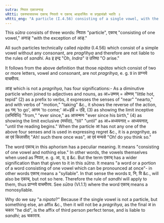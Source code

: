 ```yaml
---
sutra: निपात एकाजनाङ्
vRtti: एकश्चासावच्च एकाच् निपातो य एकाच् आङ्वर्जितः स प्रगृह्यसंज्ञो भवति ॥
vRtti_eng: "A particle (I.4.56) consisting of a single vowel, with the exception of the particle आङ् is a _Pragrihya_."
---
```

This _sūtra_ consists of three words: निपातः "particle", एकाच् "consisting of one vowel," अनाङ् "with the exception of आङ्."

All such particles technically called _nipäta_ (I.4.56) which consist of a simple vowel without any consonant, are _pragřihya_ and therefore are not liable to the rules of _sandhi_. As इ इन्द्र "Oh, _Indra_" उ उत्तिष्ठ "O arise."

It follows from the above definition that those _nipätas_ which consist of two or more letters, vowel and consonant, are not _pragrihya_, e. g. प्र in प्राग्नये वाचमीरय.

आङ् which is not a _pragrihya_, has four significations:- As a diminutive particle when joined to adjectives and nouns, as आ+उष्णम् = ओष्णम् "little hot, tepid" (2) as a prefix to verbs, it expresses the senses of "near" "nearto," and with verbs of "motion," "taking" &c., it shows the reverse of the action, as गम् 'to go', आगम 'to come;' आ+इहि = एहि, (3) as showing the limit inceptive (अभिविधि) "from," "ever since," as आजन्मनः "ever since his birth," (4) as showing the limit exclusive (मर्यादा), "till" "until" as आ+अध्ययनात् = आध्ययनात्, "until the reading begins." When the particle आ has not any one of the above four senses and is used in expressing regret &c., it is a _pragrihya_, as आ एवं किलासीत् "Ah! such there once was", आ एवं मन्यसे "Oh! do you think so."

The word एकाच् in this aphorism has a peculiar meaning. It means "consisting of one vowel and nothing else." In other words, the vowels themselves when used as निपात, e. g. आ, उ, इ &c. But the term एकाच् has a wider signification than that given to it in this _sūtra_. It means "a word or a portion of a word consisting of one vowel which can be pronounced at once"- in other words एकाच् means a "syllable". In that sense the words प्र, नि, वि &c., will also be एकाच्, but not so here. Therefore the rule of _sandhi_ will apply to them, thus प्राग्नये वाचमीरय. See _sūtra_ (VI.1.1) where the word एकाच् means a monosyllable.

Why do we say "a _nipata_?" Because if the single vowel is not a particle, but something else, an affix &c., then it will not be a _pragrihya_, as the final अ in चकार "he did", is the affix of third person perfect tense, and is liable to _sandhi_; as चकारात्र.
